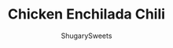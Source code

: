 ---
layout: ../../layouts/MarkdownPostLayout.astro
title: Chicken Enchilada Chili
author: ShugarySweets
pubDate: 2019-03-04
description: "Hearty and flavorful, this fix it and forget it Slow Cooker Chicken Enchilada Chili recipe is delicious!"
image_url: https://www.shugarysweets.com/wp-content/uploads/2019/03/slow-cooker-chicken-enchilada-chili-recipe.jpg
tags: ["Soups and Stews","Mexican"]
calories: 374
protein: 45
carbohydrates: 25
fats: 11
fiber: 7
ingredients: ["1 1/2 pounds boneless, skinless chicken breasts (or thighs)","1 can (10 ounce) red enchilada sauce","1 can (14.5 ounce) Rotel fire roasted tomatoes, don't drain","1 can (15 ounce) chili beans in mild chili sauce","1 can (15 ounce) black beans, drained and rinsed","1 can (15 ounce) corn, don't drain","1 teaspoon cumin","1 Tablespoon chili powder","1 teaspoon kosher salt","1/2 teaspoon paprika","Toppings: plain greek yogurt (or sour cream), shredded cheddar cheese, avocado, tortilla strips"]
serves: 6
time: "6 hours 10 minutes"
prepTime: "10 minutes"
instructions: ["Add chicken to the bottom of a large slow cooker.","Top with enchilada sauce, tomatoes, chili beans, black beans, corn and spices. Mix and make sure chicken is covered.","Cook on low for 6-8 hours.","Remove chicken and shred with fork. Return to chili.","Serve with toppings and enjoy!"]
nutrition: ["374 calories","25 grams carbohydrates","102 milligrams cholesterol","11 grams fat","7 grams fiber","45 grams protein","3 grams saturated fat","805 milligrams sodium","10 grams sugar","0 grams trans fat","7 grams unsaturated fat"]
---